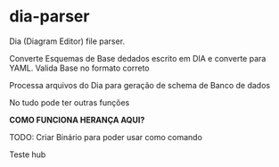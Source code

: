 # dia-parser
Dia (Diagram Editor) file parser.

Converte Esquemas de Base dedados escrito em DIA e converte para YAML.
Valida Base no formato correto


Processa arquivos do Dia para geração de schema de Banco de dados


No tudo pode ter outras funções


**COMO FUNCIONA HERANÇA AQUI?**

TODO: Criar Binário para poder usar como comando

Teste hub

